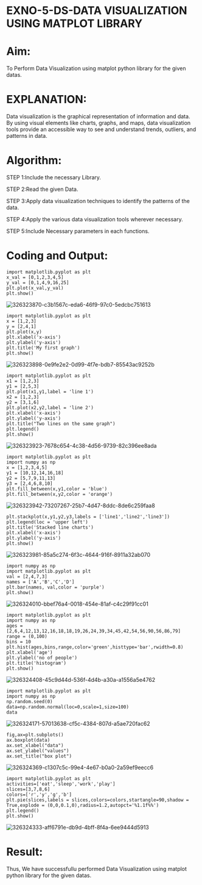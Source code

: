 # EXNO-5-DS-DATA VISUALIZATION USING MATPLOT LIBRARY

# Aim:
  To Perform Data Visualization using matplot python library for the given datas.

# EXPLANATION:
Data visualization is the graphical representation of information and data. By using visual elements like charts, graphs, and maps, data visualization tools provide an accessible way to see and understand trends, outliers, and patterns in data.

# Algorithm:
STEP 1:Include the necessary Library.

STEP 2:Read the given Data.

STEP 3:Apply data visualization techniques to identify the patterns of the data.

STEP 4:Apply the various data visualization tools wherever necessary.

STEP 5:Include Necessary parameters in each functions.

# Coding and Output:

```
import matplotlib.pyplot as plt
x_val = [0,1,2,3,4,5]
y_val = [0,1,4,9,16,25]
plt.plot(x_val,y_val)
plt.show()
```
![326323870-c3b1567c-eda6-46f9-97c0-5edcbc751613](https://github.com/kanimozhipannerselvam/EXNO-5-DS/assets/119476060/d7d92972-4b97-4841-ab7a-70f7a56b8e8d)

```
import matplotlib.pyplot as plt
x = [1,2,3]
y = [2,4,1]
plt.plot(x,y)
plt.xlabel('x-axis')
plt.ylabel('y-axis')
plt.title('My first graph')
plt.show()
```
![326323898-0e9fe2e2-0d99-4f7e-bdb7-85543ac9252b](https://github.com/kanimozhipannerselvam/EXNO-5-DS/assets/119476060/7248a80b-c0b2-43d6-8dd9-13c9ba348e70)

```
import matplotlib.pyplot as plt
x1 = [1,2,3]
y1 = [2,5,3]
plt.plot(x1,y1,label = 'line 1')
x2 = [1,2,3]
y2 = [3,1,6]
plt.plot(x2,y2,label = 'line 2')
plt.xlabel('x-axis')
plt.ylabel('y-axis')
plt.title("Two lines on the same graph")
plt.legend()
plt.show()
```
![326323923-7678c654-4c38-4d56-9739-82c396ee8ada](https://github.com/kanimozhipannerselvam/EXNO-5-DS/assets/119476060/9694ef58-0b87-49e9-a281-a70d06ebca2c)

```
import matplotlib.pyplot as plt
import numpy as np
x = [1,2,3,4,5]
y1 = [10,12,14,16,18]
y2 = [5,7,9,11,13]
y3 = [2,4,6,8,10]
plt.fill_between(x,y1,color = 'blue')
plt.fill_between(x,y2,color = 'orange')
```
![326323942-73207267-25b7-4d47-8ddc-8de6c259faa8](https://github.com/kanimozhipannerselvam/EXNO-5-DS/assets/119476060/731da65b-c04a-4937-9ac3-752b9f592564)

```
plt.stackplot(x,y1,y2,y3,labels = ['line1','line2','line3'])
plt.legend(loc = 'upper left')
plt.title('Stacked line charts')
plt.xlabel('x-axis')
plt.ylabel('y-axis')
plt.show()
```
![326323981-85a5c274-6f3c-4644-916f-8911a32ab070](https://github.com/kanimozhipannerselvam/EXNO-5-DS/assets/119476060/ab83c4b0-dcef-404a-9697-7eadadfff36b)


```
import numpy as np
import matplotlib.pyplot as plt
val = [2,4,7,3]
names = ['A','B','C','D']
plt.bar(names, val,color = 'purple')
plt.show()
```
![326324010-bbef76a4-0018-454e-81af-c4c29f91cc01](https://github.com/kanimozhipannerselvam/EXNO-5-DS/assets/119476060/1df9ae73-abe4-4b51-bc89-41184ed7fb2b)


```
import matplotlib.pyplot as plt
import numpy as np
ages = [2,6,4,12,13,12,16,18,18,19,26,24,39,34,45,42,54,56,90,56,86,79]
range = (0,100)
bins = 10
plt.hist(ages,bins,range,color='green',histtype='bar',rwidth=0.8)
plt.xlabel('age')
plt.ylabel('no of people')
plt.title('histogram')
plt.show()
```

![326324408-45c9d44d-536f-4d4b-a30a-a1556a5e4762](https://github.com/kanimozhipannerselvam/EXNO-5-DS/assets/119476060/66068b55-745d-46e4-a02d-bd4d1f4d5dc0)


```
import matplotlib.pyplot as plt
import numpy as np
np.random.seed(0)
data=np.random.normal(loc=0,scale=1,size=100)
data
```

![326324171-57013638-cf5c-4384-807d-a5ae720fac62](https://github.com/kanimozhipannerselvam/EXNO-5-DS/assets/119476060/cec76ee1-a050-4968-b6ab-0257bd348d36)

```
fig,ax=plt.subplots()
ax.boxplot(data)
ax.set_xlabel("data")
ax.set_ylabel("values")
ax.set_title("box plot")
```

![326324369-c1307c5c-99e4-4e67-b0a0-2a59ef9eecc6](https://github.com/kanimozhipannerselvam/EXNO-5-DS/assets/119476060/43dbeac9-0b61-4bf4-ac08-791a4b76c383)


```
import matplotlib.pyplot as plt
activities=['eat','sleep','work','play']
slices=[3,7,8,6]
colors=['r','y','g','b']
plt.pie(slices,labels = slices,colors=colors,startangle=90,shadow = True,explode = (0,0,0.1,0),radius=1.2,autopct='%1.1f%%')
plt.legend()
plt.show()
```
![326324333-aff6791e-db9d-4bff-8f4a-6ee9444d5913](https://github.com/kanimozhipannerselvam/EXNO-5-DS/assets/119476060/25a8f714-1b81-4f8f-87ee-2de131db817c)


# Result:
  Thus, We have successfullu performed Data Visualization using matplot python library for the given datas.
